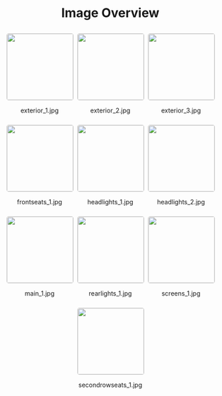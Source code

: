 <style>
    .image-gallery {
        display: flex;
        flex-wrap: wrap;
        gap: 10px;
        justify-content: center;
        padding: 10px;
    }
    .image-gallery img {
        width: 150px;
        height: auto;
        border: 1px solid #ddd;
        border-radius: 5px;
    }
    .image-gallery div {
        flex: 1 1 calc(33.333% - 20px); /* Three images per row on large screens */
        max-width: 150px;
        text-align: center;
    }
    @media (max-width: 768px) {
        .image-gallery div {
            flex: 1 1 calc(50% - 20px); /* Two images per row on medium screens */
        }
    }
    @media (max-width: 480px) {
        .image-gallery div {
            flex: 1 1 100%; /* One image per row on small screens */
        }
    }
</style>
<h1 style ="text-align: center;"> Image Overview </h1> <div class="image-gallery">
<div>
<img src="https://media.evkx.net/multimedia/models/rolls-royce/spectre/spectre/exterior_1_st.jpg">
<p>exterior_1.jpg</p>
</div>
<div>
<img src="https://media.evkx.net/multimedia/models/rolls-royce/spectre/spectre/exterior_2_st.jpg">
<p>exterior_2.jpg</p>
</div>
<div>
<img src="https://media.evkx.net/multimedia/models/rolls-royce/spectre/spectre/exterior_3_st.jpg">
<p>exterior_3.jpg</p>
</div>
<div>
<img src="https://media.evkx.net/multimedia/models/rolls-royce/spectre/spectre/frontseats_1_st.jpg">
<p>frontseats_1.jpg</p>
</div>
<div>
<img src="https://media.evkx.net/multimedia/models/rolls-royce/spectre/spectre/headlights_1_st.jpg">
<p>headlights_1.jpg</p>
</div>
<div>
<img src="https://media.evkx.net/multimedia/models/rolls-royce/spectre/spectre/headlights_2_st.jpg">
<p>headlights_2.jpg</p>
</div>
<div>
<img src="https://media.evkx.net/multimedia/models/rolls-royce/spectre/spectre/main_1_st.jpg">
<p>main_1.jpg</p>
</div>
<div>
<img src="https://media.evkx.net/multimedia/models/rolls-royce/spectre/spectre/rearlights_1_st.jpg">
<p>rearlights_1.jpg</p>
</div>
<div>
<img src="https://media.evkx.net/multimedia/models/rolls-royce/spectre/spectre/screens_1_st.jpg">
<p>screens_1.jpg</p>
</div>
<div>
<img src="https://media.evkx.net/multimedia/models/rolls-royce/spectre/spectre/secondrowseats_1_st.jpg">
<p>secondrowseats_1.jpg</p>
</div>
</div>
